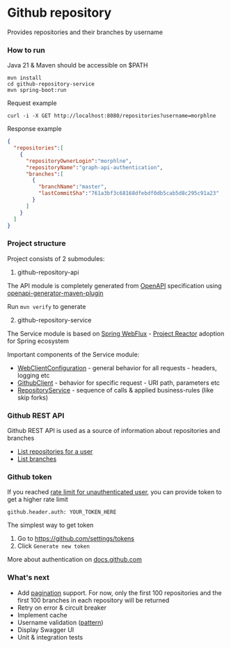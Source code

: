 # Github repository

Provides repositories and their branches by username

### How to run

Java 21 & Maven should be accessible on $PATH

```
mvn install
cd github-repository-service
mvn spring-boot:run
```

Request example
```
curl -i -X GET http://localhost:8080/repositories?username=morphlne
```

Response example
```json
{
  "repositories":[
    {
      "repositoryOwnerLogin":"morphlne",
      "repositoryName":"graph-api-authentication",
      "branches":[
        {
          "branchName":"master",
          "lastCommitSha":"761a3bf3c68168dfebdf0db5cab5d8c295c91a23"
        }
      ]
    }
  ]
}
```

### Project structure

Project consists of 2 submodules:

1. github-repository-api

The API module is completely generated from [OpenAPI](https://spec.openapis.org/oas/v3.0.3) specification using [openapi-generator-maven-plugin](https://github.com/OpenAPITools/openapi-generator/blob/master/modules/openapi-generator-maven-plugin/README.md)

Run `mvn verify` to generate

2. github-repository-service

The Service module is based on [Spring WebFlux](https://docs.spring.io/spring-framework/reference/web/webflux.html) - [Project Reactor](https://projectreactor.io/) adoption for Spring ecosystem

Important components of the Service module:
* [WebClientConfiguration](https://github.com/morphlne/github-repository/blob/master/github-repository-service/src/main/java/io/pan/github/repository/configuration/WebClientConfiguration.java) - general behavior for all requests - headers, logging etc
* [GithubClient](https://github.com/morphlne/github-repository/blob/master/github-repository-service/src/main/java/io/pan/github/repository/client/GithubClient.java) - behavior for specific request - URI path, parameters etc
* [RepositoryService](https://github.com/morphlne/github-repository/blob/master/github-repository-service/src/main/java/io/pan/github/repository/service/RepositoryService.java) - sequence of calls & applied business-rules (like skip forks)

### Github REST API

Github REST API is used as a source of information about repositories and branches
* [List repositories for a user](https://docs.github.com/en/rest/repos/repos#list-repositories-for-a-user)
* [List branches](https://docs.github.com/en/rest/branches/branches)

### Github token

If you reached [rate limit for unauthenticated user](https://docs.github.com/en/rest/using-the-rest-api/rate-limits-for-the-rest-api?apiVersion=2022-11-28#primary-rate-limit-for-unauthenticated-users), you can provide token to get a higher rate limit

```
github.header.auth: YOUR_TOKEN_HERE
```

The simplest way to get token

1. Go to https://github.com/settings/tokens
2. Click `Generate new token`

More about authentication on [docs.github.com](https://docs.github.com/en/rest/authentication/authenticating-to-the-rest-api)

### What's next

* Add [pagination](https://docs.github.com/en/rest/using-the-rest-api/using-pagination-in-the-rest-api) support. For now, only the first 100 repositories and the first 100 branches in each repository will be returned
* Retry on error & circuit breaker
* Implement cache 
* Username validation ([pattern](https://github.com/shinnn/github-username-regex))
* Display Swagger UI
* Unit & integration tests
